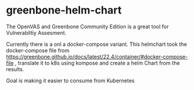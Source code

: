 # greenbone-helm-chart

The OpenVAS and Greenbone Community Edition is a great tool for 
Vulnerabiltiy Assesment.


Currently there is a onl a docker-compose variant. This helmchart took the docker-compose file from
https://greenbone.github.io/docs/latest/22.4/container/#docker-compose-file , translate it to k8s using kompose and create a helm Chart from the results.

Goal is making it easier to consume from Kubernetes
